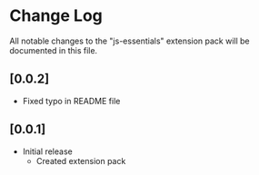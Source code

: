 # Change Log

All notable changes to the "js-essentials" extension pack will be documented in this file.

## [0.0.2]

- Fixed typo in README file

## [0.0.1]

- Initial release
  - Created extension pack
